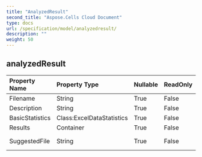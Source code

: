 ```yaml
---
title: "AnalyzedResult"
second_title: "Aspose.Cells Cloud Document"
type: docs
url: /specification/model/analyzedresult/
description: ""
weight: 50
---
```


## **analyzedResult**

 

| Property Name | Property Type | Nullable |  ReadOnly | DefaultValue | Description | 
| :- | :- | :- |:- |  :- | :- |
| Filename | String | True |  False |  |  |  
| Description | String | True |  False |  |  |  
| BasicStatistics | Class:ExcelDataStatistics | True |  False |  |  |  
| Results | Container | True |  False |  |  |  
| SuggestedFile | String | True |  False |  | base64String Excel file |  

